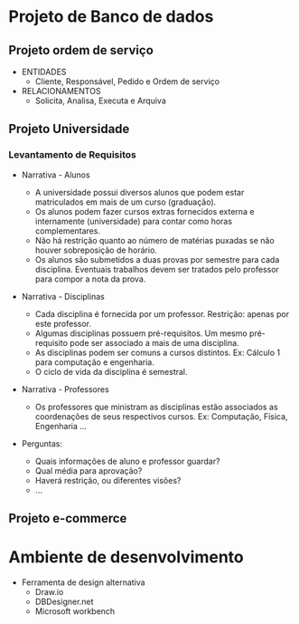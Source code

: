 # Projeto de Banco de dados

## Projeto ordem de serviço

- ENTIDADES
  - Cliente, Responsável, Pedido e Ordem de serviço
- RELACIONAMENTOS
  - Solicita, Analisa, Executa e Arquiva

## Projeto Universidade

### Levantamento de Requisitos

- Narrativa - Alunos
  - A universidade possui diversos alunos que podem estar matriculados em mais
    de um curso (graduação).
  - Os alunos podem fazer cursos extras fornecidos externa e internamente
    (universidade) para contar como horas complementares.
  - Não há restrição quanto ao número de matérias puxadas se não houver
    sobreposição de horário.
  - Os alunos são submetidos a duas provas por semestre para cada disciplina.
    Eventuais trabalhos devem ser tratados pelo professor para compor a nota da
    prova.

- Narrativa - Disciplinas
  - Cada disciplina é fornecida por um professor. Restrição: apenas por este
    professor.
  - Algumas disciplinas possuem pré-requisitos. Um mesmo pré-requisito pode ser
    associado a mais de uma disciplina.
  - As disciplinas podem ser comuns a cursos distintos. Ex: Cálculo 1 para
    computação e engenharia.
  - O ciclo de vida da disciplina é semestral.

- Narrativa - Professores
  - Os professores que ministram as disciplinas estão associados as coordenações
    de seus respectivos cursos. Ex: Computação, Física, Engenharia ...

- Perguntas:
  - Quais informações de aluno e professor guardar?
  - Qual média para aprovação?
  - Haverá restrição, ou diferentes visões?
  - ...

## Projeto e-commerce

# Ambiente de desenvolvimento

- Ferramenta de design  alternativa
  - Draw.io
  - DBDesigner.net
  - Microsoft workbench
